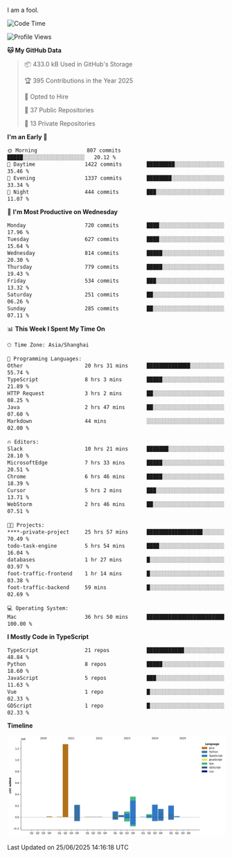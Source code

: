 I am a fool.

<!--START_SECTION:waka-->
![Code Time](http://img.shields.io/badge/Code%20Time-3%2C219%20hrs%2015%20mins-blue)

![Profile Views](http://img.shields.io/badge/Profile%20Views-0-blue)

**🐱 My GitHub Data** 

> 📦 433.0 kB Used in GitHub's Storage 
 > 
> 🏆 395 Contributions in the Year 2025
 > 
> 💼 Opted to Hire
 > 
> 📜 37 Public Repositories 
 > 
> 🔑 13 Private Repositories 
 > 
**I'm an Early 🐤** 

```text
🌞 Morning                807 commits         █████░░░░░░░░░░░░░░░░░░░░   20.12 % 
🌆 Daytime                1422 commits        █████████░░░░░░░░░░░░░░░░   35.46 % 
🌃 Evening                1337 commits        ████████░░░░░░░░░░░░░░░░░   33.34 % 
🌙 Night                  444 commits         ███░░░░░░░░░░░░░░░░░░░░░░   11.07 % 
```
📅 **I'm Most Productive on Wednesday** 

```text
Monday                   720 commits         ████░░░░░░░░░░░░░░░░░░░░░   17.96 % 
Tuesday                  627 commits         ████░░░░░░░░░░░░░░░░░░░░░   15.64 % 
Wednesday                814 commits         █████░░░░░░░░░░░░░░░░░░░░   20.30 % 
Thursday                 779 commits         █████░░░░░░░░░░░░░░░░░░░░   19.43 % 
Friday                   534 commits         ███░░░░░░░░░░░░░░░░░░░░░░   13.32 % 
Saturday                 251 commits         ██░░░░░░░░░░░░░░░░░░░░░░░   06.26 % 
Sunday                   285 commits         ██░░░░░░░░░░░░░░░░░░░░░░░   07.11 % 
```


📊 **This Week I Spent My Time On** 

```text
🕑︎ Time Zone: Asia/Shanghai

💬 Programming Languages: 
Other                    20 hrs 31 mins      ██████████████░░░░░░░░░░░   55.74 % 
TypeScript               8 hrs 3 mins        █████░░░░░░░░░░░░░░░░░░░░   21.89 % 
HTTP Request             3 hrs 2 mins        ██░░░░░░░░░░░░░░░░░░░░░░░   08.25 % 
Java                     2 hrs 47 mins       ██░░░░░░░░░░░░░░░░░░░░░░░   07.60 % 
Markdown                 44 mins             ░░░░░░░░░░░░░░░░░░░░░░░░░   02.00 % 

🔥 Editors: 
Slack                    10 hrs 21 mins      ███████░░░░░░░░░░░░░░░░░░   28.10 % 
MicrosoftEdge            7 hrs 33 mins       █████░░░░░░░░░░░░░░░░░░░░   20.51 % 
Chrome                   6 hrs 46 mins       █████░░░░░░░░░░░░░░░░░░░░   18.39 % 
Cursor                   5 hrs 2 mins        ███░░░░░░░░░░░░░░░░░░░░░░   13.71 % 
WebStorm                 2 hrs 46 mins       ██░░░░░░░░░░░░░░░░░░░░░░░   07.51 % 

🐱‍💻 Projects: 
****-private-project     25 hrs 57 mins      ██████████████████░░░░░░░   70.49 % 
todo-task-engine         5 hrs 54 mins       ████░░░░░░░░░░░░░░░░░░░░░   16.04 % 
databases                1 hr 27 mins        █░░░░░░░░░░░░░░░░░░░░░░░░   03.97 % 
foot-traffic-frontend    1 hr 14 mins        █░░░░░░░░░░░░░░░░░░░░░░░░   03.38 % 
foot-traffic-backend     59 mins             █░░░░░░░░░░░░░░░░░░░░░░░░   02.69 % 

💻 Operating System: 
Mac                      36 hrs 50 mins      █████████████████████████   100.00 % 
```

**I Mostly Code in TypeScript** 

```text
TypeScript               21 repos            ████████████░░░░░░░░░░░░░   48.84 % 
Python                   8 repos             █████░░░░░░░░░░░░░░░░░░░░   18.60 % 
JavaScript               5 repos             ███░░░░░░░░░░░░░░░░░░░░░░   11.63 % 
Vue                      1 repo              █░░░░░░░░░░░░░░░░░░░░░░░░   02.33 % 
GDScript                 1 repo              █░░░░░░░░░░░░░░░░░░░░░░░░   02.33 % 
```



**Timeline**

![Lines of Code chart](https://raw.githubusercontent.com/VeejaLiu/VeejaLiu/master/assets/bar_graph.png)


 Last Updated on 25/06/2025 14:16:18 UTC
<!--END_SECTION:waka-->

